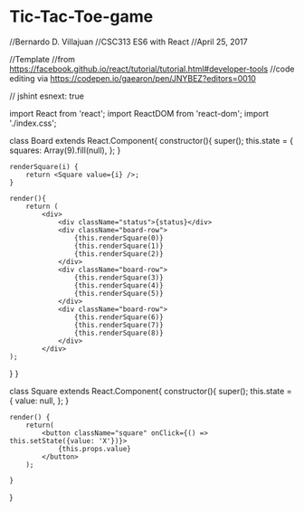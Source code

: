# Tic-Tac-Toe-game

//Bernardo D. Villajuan
//CSC313 ES6 with React
//April 25, 2017

//Template
//from https://facebook.github.io/react/tutorial/tutorial.html#developer-tools
//code editing via https://codepen.io/gaearon/pen/JNYBEZ?editors=0010


// jshint esnext: true

import React from 'react';
import ReactDOM from 'react-dom';
import './index.css';



class Board extends React.Component{
	constructor(){
		super();
		this.state = {
			squares: Array(9).fill(null),
		};
	}

	renderSquare(i) {
		return <Square value={i} />;
	}
	
	render(){
		return (
			<div>
				<div className="status">{status}</div>
				<div className="board-row">
					{this.renderSquare(0)}
					{this.renderSquare(1)}
					{this.renderSquare(2)}
				</div>
				<div className="board-row">
					{this.renderSquare(3)}
					{this.renderSquare(4)}
					{this.renderSquare(5)}
				</div>
				<div className="board-row">
					{this.renderSquare(6)}
					{this.renderSquare(7)}
					{this.renderSquare(8)}
				</div>
			</div>
    );
  }
}
	
class Square extends React.Component{
	constructor(){
		super();
		this.state = {
			value: null,
		};
	}	
	
	
	
	render() {
		return(
			<button className="square" onClick={() => this.setState({value: 'X'})}>
				{this.props.value}
			</button>
		);
		
	}

}






























